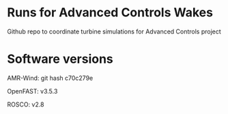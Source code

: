 # Runs for Advanced Controls Wakes

Github repo to coordinate turbine simulations for Advanced Controls project

# Software versions

AMR-Wind: git hash c70c279e

OpenFAST: v3.5.3

ROSCO: v2.8
